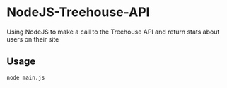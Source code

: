 # NodeJS-Treehouse-API
Using NodeJS to make a call to the Treehouse API and return stats about users on their site

## Usage

```node
node main.js
```
